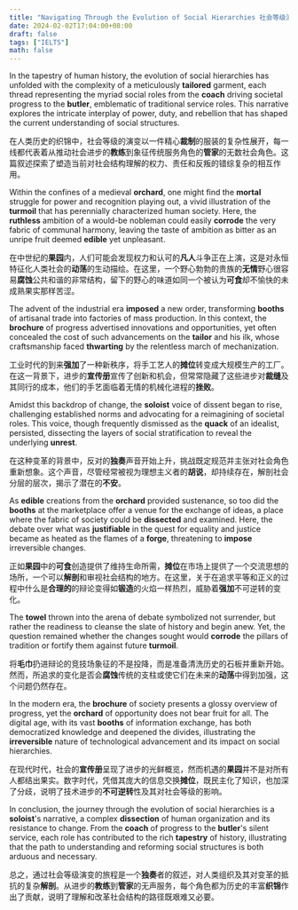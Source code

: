 ```yaml
---
title: "Navigating Through the Evolution of Social Hierarchies 社会等级演变的导航"
date: 2024-02-02T17:04:00+08:00
draft: false
tags: ["IELTS"]
math: false
---
```


In the tapestry of human history, the evolution of social hierarchies has unfolded with the complexity of a meticulously **tailored** garment, each thread representing the myriad social roles from the **coach** driving societal progress to the **butler**, emblematic of traditional service roles. This narrative explores the intricate interplay of power, duty, and rebellion that has shaped the current understanding of social structures.

在人类历史的织锦中，社会等级的演变以一件精心**裁制**的服装的复杂性展开，每一线都代表着从推动社会进步的**教练**到象征传统服务角色的**管家**的无数社会角色。这篇叙述探索了塑造当前对社会结构理解的权力、责任和反叛的错综复杂的相互作用。

Within the confines of a medieval **orchard**, one might find the **mortal** struggle for power and recognition playing out, a vivid illustration of the **turmoil** that has perennially characterized human society. Here, the **ruthless** ambition of a would-be nobleman could easily **corrode** the very fabric of communal harmony, leaving the taste of ambition as bitter as an unripe fruit deemed **edible** yet unpleasant.

在中世纪的**果园**内，人们可能会发现权力和认可的**凡人**斗争正在上演，这是对永恒特征化人类社会的**动荡**的生动描绘。在这里，一个野心勃勃的贵族的**无情**野心很容易**腐蚀**公共和谐的非常结构，留下的野心的味道如同一个被认为**可食**却不愉快的未成熟果实那样苦涩。

The advent of the industrial era **imposed** a new order, transforming **booths** of artisanal trade into factories of mass production. In this context, the **brochure** of progress advertised innovations and opportunities, yet often concealed the cost of such advancements on the **tailor** and his ilk, whose craftsmanship faced **thwarting** by the relentless march of mechanization.

工业时代的到来**强加**了一种新秩序，将手工艺人的**摊位**转变成大规模生产的工厂。在这一背景下，进步的**宣传册**宣传了创新和机会，但常常隐藏了这些进步对**裁缝**及其同行的成本，他们的手艺面临着无情的机械化进程的**挫败**。

Amidst this backdrop of change, the **soloist** voice of dissent began to rise, challenging established norms and advocating for a reimagining of societal roles. This voice, though frequently dismissed as the **quack** of an idealist, persisted, dissecting the layers of social stratification to reveal the underlying **unrest**.

在这种变革的背景中，反对的**独奏**声音开始上升，挑战既定规范并主张对社会角色重新想象。这个声音，尽管经常被视为理想主义者的**胡说**，却持续存在，解剖社会分层的层次，揭示了潜在的**不安**。

As **edible** creations from the **orchard** provided sustenance, so too did the **booths** at the marketplace offer a venue for the exchange of ideas, a place where the fabric of society could be **dissected** and examined. Here, the debate over what was **justifiable** in the quest for equality and justice became as heated as the flames of a **forge**, threatening to **impose** irreversible changes.

正如**果园**中的**可食**创造提供了维持生命所需，**摊位**在市场上提供了一个交流思想的场所，一个可以**解剖**和审视社会结构的地方。在这里，关于在追求平等和正义的过程中什么是**合理的**的辩论变得如**锻造**的火焰一样热烈，威胁着**强加**不可逆转的变化。

The **towel** thrown into the arena of debate symbolized not surrender, but rather the readiness to cleanse the slate of history and begin anew. Yet, the question remained whether the changes sought would **corrode** the pillars of tradition or fortify them against future **turmoil**.

将**毛巾**扔进辩论的竞技场象征的不是投降，而是准备清洗历史的石板并重新开始。然而，所追求的变化是否会**腐蚀**传统的支柱或使它们在未来的**动荡**中得到加强，这个问题仍然存在。

In the modern era, the **brochure** of society presents a glossy overview of progress, yet the **orchard** of opportunity does not bear fruit for all. The digital age, with its vast **booths** of information exchange, has both democratized knowledge and deepened the divides, illustrating the **irreversible** nature of technological advancement and its impact on social hierarchies.

在现代时代，社会的**宣传册**呈现了进步的光鲜概览，然而机遇的**果园**并不是对所有人都结出果实。数字时代，凭借其庞大的信息交换**摊位**，既民主化了知识，也加深了分歧，说明了技术进步的**不可逆转**性及其对社会等级的影响。

In conclusion, the journey through the evolution of social hierarchies is a **soloist**'s narrative, a complex **dissection** of human organization and its resistance to change. From the **coach** of progress to the **butler**'s silent service, each role has contributed to the rich **tapestry** of history, illustrating that the path to understanding and reforming social structures is both arduous and necessary.

总之，通过社会等级演变的旅程是一个**独奏**者的叙述，对人类组织及其对变革的抵抗的复杂**解剖**。从进步的**教练**到**管家**的无声服务，每个角色都为历史的丰富**织锦**作出了贡献，说明了理解和改革社会结构的路径既艰难又必要。
